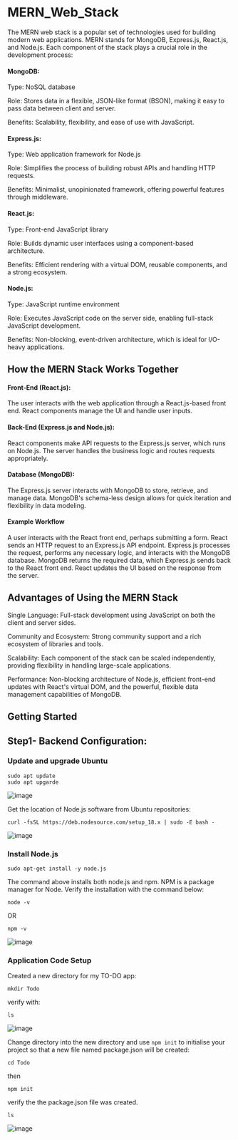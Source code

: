 # MERN_Web_Stack

The MERN web stack is a popular set of technologies used for building modern web applications. MERN stands for MongoDB, Express.js, React.js, and Node.js. Each component of the stack plays a crucial role in the development process:

#### MongoDB:
Type: NoSQL database

Role: Stores data in a flexible, JSON-like format (BSON), making it easy to pass data between client and server.

Benefits: Scalability, flexibility, and ease of use with JavaScript.



#### Express.js:

Type: Web application framework for Node.js

Role: Simplifies the process of building robust APIs and handling HTTP requests.

Benefits: Minimalist, unopinionated framework, offering powerful features through middleware.

#### React.js:


Type: Front-end JavaScript library

Role: Builds dynamic user interfaces using a component-based architecture.

Benefits: Efficient rendering with a virtual DOM, reusable components, and a strong ecosystem.


#### Node.js:

Type: JavaScript runtime environment

Role: Executes JavaScript code on the server side, enabling full-stack JavaScript development.

Benefits: Non-blocking, event-driven architecture, which is ideal for I/O-heavy applications.


## How the MERN Stack Works Together

#### Front-End (React.js):
The user interacts with the web application through a React.js-based front end. React components manage the UI and handle user inputs.

#### Back-End (Express.js and Node.js):
React components make API requests to the Express.js server, which runs on Node.js. The server handles the business logic and routes requests appropriately.

#### Database (MongoDB):
The Express.js server interacts with MongoDB to store, retrieve, and manage data. MongoDB's schema-less design allows for quick iteration and flexibility in data modeling.

#### Example Workflow
A user interacts with the React front end, perhaps submitting a form.
React sends an HTTP request to an Express.js API endpoint.
Express.js processes the request, performs any necessary logic, and interacts with the MongoDB database.
MongoDB returns the required data, which Express.js sends back to the React front end.
React updates the UI based on the response from the server.

## Advantages of Using the MERN Stack

Single Language: Full-stack development using JavaScript on both the client and server sides.

Community and Ecosystem: Strong community support and a rich ecosystem of libraries and tools.

Scalability: Each component of the stack can be scaled independently, providing flexibility in handling large-scale applications.

Performance: Non-blocking architecture of Node.js, efficient front-end updates with React's virtual DOM, and the powerful, flexible data management capabilities of MongoDB.

## Getting Started

## Step1- Backend Configuration:
### Update and upgrade Ubuntu
```
sudo apt update
sudo apt upgarde
```
![image](https://github.com/OlavicDev/MERN_Web_Stack/assets/124717753/955aeb23-fb19-4e8f-973f-c34a50d2d02e)

Get the location of Node.js software from Ubuntu repositories:
```
curl -fsSL https://deb.nodesource.com/setup_18.x | sudo -E bash -
```
![image](https://github.com/OlavicDev/MERN_Web_Stack/assets/124717753/564e2e1f-d8a5-4e80-8e4c-7a461e0b3f2e)

### Install Node.js 
```
sudo apt-get install -y node.js
```
The command above installs both node.js and npm. NPM is a package manager for Node.
Verify the installation with the command below:
```
node -v
```
OR
```
npm -v
```
![image](https://github.com/OlavicDev/MERN_Web_Stack/assets/124717753/214d17fe-21b5-47ee-a792-4e2c515198d9)

### Application Code Setup
Created a new directory for my TO-DO app:
```
mkdir Todo
```
verify with:
```
ls
```
![image](https://github.com/OlavicDev/MERN_Web_Stack/assets/124717753/0ea3aeff-39c8-439a-9b43-0e344a3e9108)

Change directory into the new directory and use `npm init` to initialise your project so that a new file named package.json will be created:  
```
cd Todo
```
then
```
npm init
```
verify the the package.json file was created.
```
ls
```
![image](https://github.com/OlavicDev/MERN_Web_Stack/assets/124717753/bf2ef105-250a-4941-92a9-f6e36ab2f9d6)

